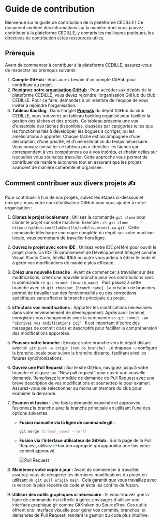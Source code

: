 # Guide de contribution

Bienvenue sur le guide de contribution de la plateforme CEDILLE ! Ce document
contient des informations sur la manière dont vous pouvez contribuer à la
plateforme CEDILLE, y compris les meilleures pratiques, les directives de
contribution et les ressources utiles.

## Prérequis

Avant de commencer à contribuer à la plateforme CEDILLE, assurez-vous de
respecter les préréquis suivants :

1. **Compte GitHub** : Vous aurez besoin d'un compte GitHub pour contribuer au
   projet.
2. **Rejoignez notre [organisation GitHub](https://github.com/clubcedille/)** :
   Pour accéder aux dépôts de la plateforme CEDILLE, vous devez rejoindre
   l'organisation GitHub du club CEDILLE. Pour ce faire, demandez à un membre de
   l'équipe de vous inviter à rejoindre l'organisation.
3. **Tableau Backlog** : Dans l'onglet
   [**Projects**](https://github.com/orgs/ClubCedille/projects) du dépôt GitHub
   du club CEDILLE, vous trouverez un tableau backlog organisé pour faciliter la
   gestion des tâches et des projets. Ce tableau présente une vue d'ensemble des
   tâches disponibles, classées par catégories telles que les fonctionnalités à
   développer, les bogues à corriger, ou les améliorations à apporter. Chaque
   tâche est accompagnée d'une description, d'une priorité, et d'une estimation
   du temps nécessaire. Vous pouvez consulter ce tableau pour identifier les
   tâches qui correspondent à vos compétences ou à vos intérêts, et choisir
   celles sur lesquelles vous souhaitez travailler. Cette approche vous permet
   de contribuer de manière autonome tout en assurant que les projets avancent
   de manière cohérente et organisée.

## Comment contribuer aux divers projets ✍️

Pour contribuer à l'un de nos projets, suivez les étapes ci-dessous et
envoyez-nous votre nom d'utilisateur GitHub pour vous ajouter à notre
organisation :

1. **Clonez le projet localement** : Utilisez la commande `git clone` pour
   cloner le projet sur votre machine. Exemple :
   `sh git clone https://github.com/ClubCedille/cedille.etsmtl.ca.git ` Cette
   commande télécharge une copie complète du dépôt sur votre machine locale,
   vous permettant de travailler hors ligne.

2. **Ouvrez le projet avec votre IDE** : Utilisez votre IDE préféré pour ouvrir
   le projet cloné. Un IDE (Environnement de Développement Intégré) comme Visual
   Studio Code, IntelliJ IDEA ou autre vous aidera à éditer le code et à gérer
   vos modifications de manière plus efficace.

3. **Créez une nouvelle branche** : Avant de commencer à travailler sur des
   modifications, créez une nouvelle branche pour vos contributions avec la
   commande `sh git branch [branch_name] ` Puis passez à cette branche avec
   `sh git checkout [branch_name] ` La création de branches permet de travailler
   sur des fonctionnalités ou des corrections spécifiques sans affecter la
   branche principale du projet.

4. **Effectuez vos modifications** : Apportez les modifications nécessaires dans
   votre environnement de développement. Après avoir terminé, enregistrez vos
   changements avec la commande
   `sh git commit -am “décrivez vos modifications ici” ` Il est important
   d'écrire des messages de commit clairs et descriptifs pour faciliter la
   compréhension des modifications apportées.

5. **Poussez votre branche** : Envoyez votre branche vers le dépôt distant avec
   `sh git push -u origin [nom_de_branche] ` Le drapeau `-u` configure la
   branche locale pour suivre la branche distante, facilitant ainsi les futures
   synchronisations.

6. **Ouvrez une Pull Request** : Sur le site GitHub, naviguez jusqu’à votre
   branche et cliquez sur “New pull request” pour ouvrir une nouvelle demande.
   Remplissez le modèle de demande de Pull Request avec une brève description de
   vos modifications et soumettez-le pour examen. Assurez-vous de sélectionner
   au moins un membre du club pour examiner la demande.

7. **Examen et fusion** : Une fois la demande examinée et approuvée, fusionnez
   la branche avec la branche principale en utilisant l'une des options
   suivantes :
   - **Fusion manuelle via la ligne de commande git** :
     ```sh
     git merge [branch_name] --no-ff
     ```
   - **Fusion via l'interface utilisateur de GitHub** : Sur la page de la Pull
     Request, utilisez le bouton approprié qui apparaîtra une fois votre commit
     approuvé.

     ![Pull Request](img/pullRequest.png)

8. **Maintenez votre copie à jour** : Avant de commencer à travailler,
   assurez-vous de récupérer les dernières modifications du projet en utilisant
   `sh git pull origin main ` Cela garantit que vous travaillez avec la version
   la plus récente du code et évite les conflits de fusion.

9. **Utilisez des outils graphiques si nécessaire** : Si vous trouvez que la
   ligne de commande est difficile à gérer, envisagez d'utiliser une interface
   graphique git comme GitKraken ou SourceTree. Ces outils offrent une interface
   visuelle pour gérer vos commits, branches, et demandes de Pull Request,
   rendant la gestion du code plus intuitive.
